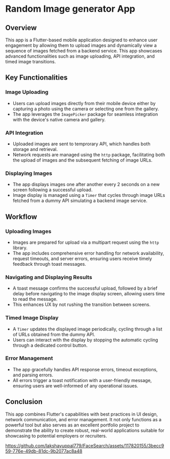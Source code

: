 # Random Image generator App

## Overview

This app is a Flutter-based mobile application designed to enhance user engagement by allowing them to upload images and dynamically view a sequence of images fetched from a backend service. This app showcases advanced functionalities such as image uploading, API integration, and timed image transitions.

## Key Functionalities

### Image Uploading
- Users can upload images directly from their mobile device either by capturing a photo using the camera or selecting one from the gallery.
- The app leverages the `ImagePicker` package for seamless integration with the device's native camera and gallery.

### API Integration
- Uploaded images are sent to temprorary API, which handles both storage and retrieval.
- Network requests are managed using the `http` package, facilitating both the upload of images and the subsequent fetching of image URLs.

### Displaying Images
- The app displays images one after another every 2 seconds on a new screen following a successful upload.
- Image display is managed using a `Timer` that cycles through image URLs fetched from a dummy API simulating a backend image service.

## Workflow 

### Uploading Images
- Images are prepared for upload via a multipart request using the `http` library.
- The app includes comprehensive error handling for network availability, request timeouts, and server errors, ensuring users receive timely feedback through toast messages.

### Navigating and Displaying Results
- A toast message confirms the successful upload, followed by a brief delay before navigating to the image display screen, allowing users time to read the message.
- This enhances UX by not rushing the transition between screens.

### Timed Image Display
- A `Timer` updates the displayed image periodically, cycling through a list of URLs obtained from the dummy API.
- Users can interact with the display by stopping the automatic cycling through a dedicated control button.

### Error Management
- The app gracefully handles API response errors, timeout exceptions, and parsing errors.
- All errors trigger a toast notification with a user-friendly message, ensuring users are well-informed of any operational issues.

## Conclusion

This app combines Flutter's capabilities with best practices in UI design, network communication, and error management. It not only functions as a powerful tool but also serves as an excellent portfolio project to demonstrate the ability to create robust, real-world applications suitable for showcasing to potential employers or recruiters.






https://github.com/lakshayuppal779/FaceSearch/assets/117820155/3becc959-776e-49db-81dc-9b2077ac8a48













